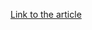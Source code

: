 [Link to the article](https://cybersecuritynews.com/ine-launches-initiative-to-optimize-year-end-training-budgets/)
